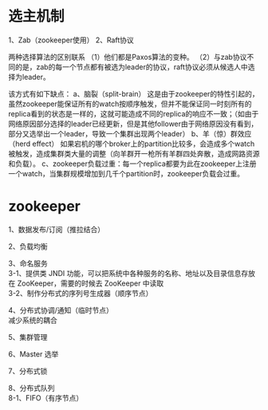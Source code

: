 # 选主机制
1、Zab（zookeeper使用）
2、Raft协议

两种选择算法的区别联系
（1）他们都是Paxos算法的变种。
（2）与zab协议不同的是，zab的每一个节点都有被选为leader的协议，raft协议必须从候选人中选择为leader。

该方式有如下缺点： a、脑裂（split-brain）
这是由于zookeeper的特性引起的，虽然zookeeper能保证所有的watch按顺序触发，但并不能保证同一时刻所有的replica看到的状态是一样的，这就可能造成不同的replica的响应不一致；（如由于网络原因部分选择的leader已经更新，但是其他follower由于网络原因没有看到，部分又选举出一个leader，导致一个集群出现两个leader）
b、羊（惊）群效应（herd effect）
如果宕机的哪个broker上的partition比较多，会造成多个watch被触发，造成集群类大量的调整（向羊群开一枪所有羊群四处奔散，造成网路资源和负载）。 c、zookeeper负载过重：每一个replica都要为此在zookeeper上注册一个watch，当集群规模增加到几千个partition时，zookeeper负载会过重。


# zookeeper

1、数据发布/订阅（推拉结合）

2、负载均衡

3、命名服务<br/>
3-1、提供类 JNDI 功能，可以把系统中各种服务的名称、地址以及目录信息存放在 ZooKeeper，需要的时候去 ZooKeeper 中读取<br/>
3-2、制作分布式的序列号生成器（顺序节点）

4、分布式协调/通知（临时节点）<br/>
减少系统的耦合

5、集群管理

6、Master 选举

7、分布式锁

8、分布式队列<br/>
8-1、FIFO（有序节点）
